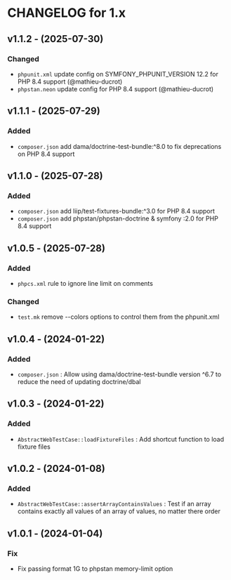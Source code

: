 CHANGELOG for 1.x
===================
## v1.1.2 - (2025-07-30)
### Changed
- `phpunit.xml` update config on SYMFONY_PHPUNIT_VERSION 12.2 for PHP 8.4 support (@mathieu-ducrot)
- `phpstan.neon` update config for PHP 8.4 support (@mathieu-ducrot)

## v1.1.1 - (2025-07-29)
### Added
- `composer.json` add dama/doctrine-test-bundle:^8.0 to fix deprecations on PHP 8.4 support

## v1.1.0 - (2025-07-28)
### Added
- `composer.json` add liip/test-fixtures-bundle:^3.0 for PHP 8.4 support
- `composer.json` add phpstan/phpstan-doctrine & symfony :2.0 for PHP 8.4 support

## v1.0.5 - (2025-07-28)
### Added
- `phpcs.xml` rule to ignore line limit on comments
### Changed
- `test.mk` remove --colors options to control them from the phpunit.xml

## v1.0.4 - (2024-01-22)

### Added

- `composer.json` : Allow using dama/doctrine-test-bundle version ^6.7 to reduce the need of updating doctrine/dbal

## v1.0.3 - (2024-01-22)

### Added

- `AbstractWebTestCase::loadFixtureFiles` : Add shortcut function to load fixture files

## v1.0.2 - (2024-01-08)

### Added

- `AbstractWebTestCase::assertArrayContainsValues` : Test if an array contains exactly all values of an array of values, no matter there order

## v1.0.1 - (2024-01-04)

### Fix

- Fix passing format 1G to phpstan memory-limit option
